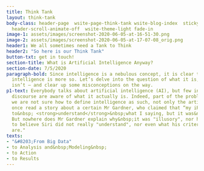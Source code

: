 ```yaml
---
title: Think Tank
layout: think-tank
body-class: header-page  wsite-page-think-tank wsite-blog-index  sticky-nav-on full-width-on
  header-scroll-animate-off  wsite-theme-light fade-in
image-1: assets/images/screenshot-2020-06-05-at-16-51-30.png
image-2: assets/images/screenshot-2020-06-05-at-17-07-08_orig.png
header1: We all sometimes need a Tank to Think
header2: "​So here is our Think Tank"
button-txt: get in touch!
section-title: What is Artificial Intelligence Anyway?
section-date: 7/5/2020
paragraph-bold: Since intelligence is a nebulous concept, it is clear the artificial
  intelligence is more so. Let’s delve into the question of what it is, and what it
  isn’t — and clear up some misconceptions on the way.
p1-text: Everybody talks about artificial intelligence (AI), but few in the general
  discourse are aware of what it actually is. Indeed, part of the problem is that
  we are not sure how to define intelligence as such, not only the artificial kind.<br><br>I
  once read a story about a certain Mr Gardner, who claimed that “my iPhone seemed
  to&nbsp; <strong>understand</strong>&nbsp;what I saying, but it was&nbsp;<strong>illusory</strong>”.
  But nowhere does Mr Gardner explain why&nbsp;it was "illusory", nor how he came
  to believe Siri did not really "understand", nor even what his criteria for "understanding"
  are."
texts:
- "&#8203;From Big Data"
- to Analysis and&nbsp;Modeling&nbsp;
- to Action
- to Results
---
```


